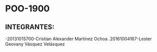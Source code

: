 # POO-1900
## INTEGRANTES:
-20131015700-Cristian Alexander Martinez Ochoa
.20161004167-Lester Geovany Vásquez Velásquez
